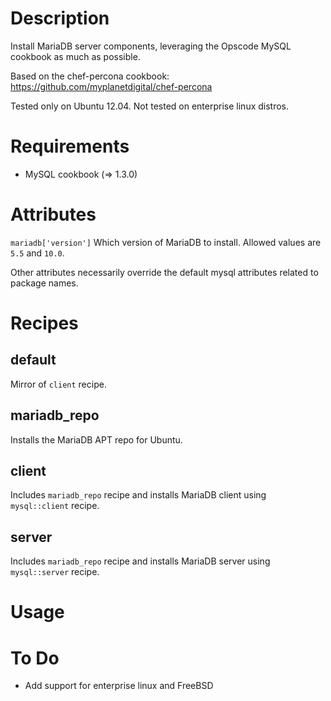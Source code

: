 Description
===========

Install MariaDB server components, leveraging the Opscode MySQL cookbook
as much as possible.

Based on the chef-percona cookbook: https://github.com/myplanetdigital/chef-percona

Tested only on Ubuntu 12.04. Not tested on enterprise linux distros.

Requirements
============

* MySQL cookbook (=> 1.3.0)

Attributes
==========

`mariadb['version']`
Which version of MariaDB to install. Allowed values are `5.5` and `10.0`.

Other attributes necessarily override the default mysql attributes
related to package names.

Recipes
=======

default
-------

Mirror of `client` recipe.

mariadb_repo
------------

Installs the MariaDB APT repo for Ubuntu.

client
------

Includes `mariadb_repo` recipe and installs MariaDB client using
`mysql::client` recipe.

server
------

Includes `mariadb_repo` recipe and installs MariaDB server using
`mysql::server` recipe.

Usage
=====

To Do
=====

  - Add support for enterprise linux and FreeBSD
